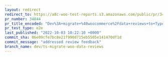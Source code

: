 ```yaml
---
layout: redirect
redirect_to: https://a8c-woo-test-reports.s3.amazonaws.com/public/pr/34844/e2e/index.html
pr_number: 34844
pr_title_encoded: "Dev%3A+migrate+%40woocommerce%2Fdata+reviews+to+Typescript"
pr_test_type: e2e
last_published: "2022-10-03 10:22:10 +0000"
commit_sha: 06e09cfe7bc8e21f990d715eb5505e141470df1d
commit_message: "addressed review feedback"
branch_name: dev/ts-migrate-woo-data-reviews
---
```

